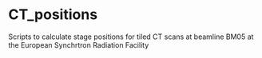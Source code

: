 # CT_positions

Scripts to calculate stage positions for tiled CT scans at beamline BM05 at the European Synchrtron Radiation Facility
